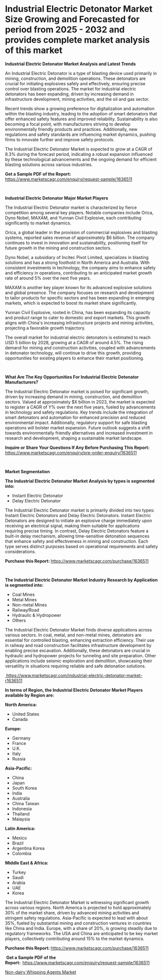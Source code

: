 <p><h1>Industrial Electric Detonator Market Size Growing and Forecasted for period from 2025 - 2032 and provides complete market analysis of this market</h1></p><p><strong>Industrial Electric Detonator Market Analysis and Latest Trends</strong></p>
<p><p>An Industrial Electric Detonator is a type of blasting device used primarily in mining, construction, and demolition operations. These detonators are crucial for initiating explosives safely and effectively, ensuring precise control over blasting operations. The market for industrial electric detonators has been expanding, driven by increasing demand in infrastructure development, mining activities, and the oil and gas sector.</p><p>Recent trends show a growing preference for digitalization and automation within the blasting industry, leading to the adoption of smart detonators that offer enhanced safety features and improved reliability. Sustainability is also becoming a focal point, with manufacturers striving to develop environmentally friendly products and practices. Additionally, new regulations and safety standards are influencing market dynamics, pushing firms to innovate further and improve safety protocols. </p><p>The Industrial Electric Detonator Market is expected to grow at a CAGR of 8.3% during the forecast period, indicating a robust expansion influenced by these technological advancements and the ongoing demand for efficient blasting solutions across various industries.</p></p>
<p><strong>Get a Sample PDF of the Report:&nbsp;</strong> <a href="https://www.marketscagr.com/enquiry/request-sample/1636511?utm_campaign=3436&utm_medium=2&utm_source=Github&utm_content=ia&utm_term=23032025&utm_id=industrial-electric-detonator">https://www.marketscagr.com/enquiry/request-sample/1636511</a></p>
<p>&nbsp;</p>
<p><strong>Industrial Electric Detonator Major Market Players</strong></p>
<p><p>The Industrial Electric Detonator market is characterized by fierce competition among several key players. Notable companies include Orica, Dyno Nobel, MAXAM, and Yunnan Civil Explosive, each contributing significantly to market dynamics.</p><p>Orica, a global leader in the provision of commercial explosives and blasting systems, reported sales revenue of approximately $6 billion. The company continues to invest in innovation and sustainability, positioning itself for future growth in the mining and construction sectors.</p><p>Dyno Nobel, a subsidiary of Incitec Pivot Limited, specializes in blasting solutions and has a strong foothold in North America and Australia. With consistent investments in technology, the company aims to enhance safety and efficiency in operations, contributing to an anticipated market growth rate of around 5% over the next five years.</p><p>MAXAM is another key player known for its advanced explosive solutions and global presence. The company focuses on research and development to tailor products for specific sectors and has been expanding in emerging markets, which is expected to boost its market share significantly.</p><p>Yunnan Civil Explosive, rooted in China, has been expanding its capacity and product range to cater to domestic and export markets. This growth aligns with China's increasing infrastructure projects and mining activities, projecting a favorable growth trajectory.</p><p>The overall market for industrial electric detonators is estimated to reach USD 5 billion by 2028, growing at a CAGR of around 4.5%. The rising demand for mining and construction activities, coupled with advancements in detonator technology, will continue to drive this growth, providing opportunities for existing players to enhance their market positioning.</p></p>
<p>&nbsp;</p>
<p><strong>What Are The Key Opportunities For Industrial Electric Detonator Manufacturers?</strong></p>
<p><p>The Industrial Electric Detonator market is poised for significant growth, driven by increasing demand in mining, construction, and demolition sectors. Valued at approximately $X billion in 2023, the market is expected to register a CAGR of Y% over the next five years, fueled by advancements in technology and safety regulations. Key trends include the integration of smart detonators and automation for enhanced precision and reduced environmental impact. Additionally, regulatory support for safe blasting operations will bolster market expansion. Future outlook suggests a shift towards environmentally friendly alternatives and increased investment in research and development, shaping a sustainable market landscape.</p></p>
<p><strong>Inquire or Share Your Questions If Any Before Purchasing This Report:</strong> <a href="https://www.marketscagr.com/enquiry/pre-order-enquiry/1636511?utm_campaign=3436&utm_medium=2&utm_source=Github&utm_content=ia&utm_term=23032025&utm_id=industrial-electric-detonator">https://www.marketscagr.com/enquiry/pre-order-enquiry/1636511</a></p>
<p>&nbsp;</p>
<p><strong>Market Segmentation</strong></p>
<p><strong>The Industrial Electric Detonator Market Analysis by types is segmented into:</strong></p>
<p><ul><li>Instant Electric Detonator</li><li>Delay Electric Detonator</li></ul></p>
<p><p>The Industrial Electric Detonator market is primarily divided into two types: Instant Electric Detonators and Delay Electric Detonators. Instant Electric Detonators are designed to initiate an explosive charge immediately upon receiving an electrical signal, making them suitable for applications requiring precise timing. In contrast, Delay Electric Detonators feature a built-in delay mechanism, allowing time-sensitive detonation sequences that enhance safety and effectiveness in mining and construction. Each type serves distinct purposes based on operational requirements and safety considerations.</p></p>
<p><strong>Purchase this Report:&nbsp;</strong><a href="https://www.marketscagr.com/purchase/1636511?utm_campaign=3436&utm_medium=2&utm_source=Github&utm_content=ia&utm_term=23032025&utm_id=industrial-electric-detonator">https://www.marketscagr.com/purchase/1636511</a></p>
<p>&nbsp;</p>
<p><strong>The Industrial Electric Detonator Market Industry Research by Application is segmented into:</strong></p>
<p><ul><li>Coal Mines</li><li>Metal Mines</li><li>Non-metal Mines</li><li>Railway/Road</li><li>Hydraulic & Hydropower</li><li>Others</li></ul></p>
<p><p>The Industrial Electric Detonator Market finds diverse applications across various sectors. In coal, metal, and non-metal mines, detonators are essential for controlled blasting, enhancing extraction efficiency. Their use in railway and road construction facilitates infrastructure development by enabling precise excavation. Additionally, these detonators are crucial in hydraulic and hydropower projects for tunneling and site preparation. Other applications include seismic exploration and demolition, showcasing their versatility in situations requiring reliable and safe detonation solutions.</p></p>
<p><a href="https://www.marketscagr.com/industrial-electric-detonator-market-r1636511?utm_campaign=3436&utm_medium=2&utm_source=Github&utm_content=ia&utm_term=23032025&utm_id=industrial-electric-detonator">&nbsp;https://www.marketscagr.com/industrial-electric-detonator-market-r1636511</a></p>
<p><strong>In terms of Region, the Industrial Electric Detonator Market Players available by Region are:</strong></p>
<p>
    <p> <strong> North America: </strong>
        <ul>
            <li>United States</li>
            <li>Canada</li>
        </ul>
        </p> 
    <p> <strong> Europe: </strong>
        <ul>
            <li>Germany</li>
            <li>France</li>
            <li>U.K.</li>
            <li>Italy</li>
            <li>Russia</li>
        </ul>
        </p> 
    <p> <strong> Asia-Pacific: </strong>
        <ul>
            <li>China</li>
            <li>Japan</li>
            <li>South Korea</li>
            <li>India</li>
            <li>Australia</li>
            <li>China Taiwan</li>
            <li>Indonesia</li>
            <li>Thailand</li>
            <li>Malaysia</li>
        </ul>
        </p> 
    <p> <strong> Latin America: </strong>
        <ul>
            <li>Mexico</li>
            <li>Brazil</li>
            <li>Argentina Korea</li>
            <li>Colombia</li>
        </ul>
        </p> 
    <p> <strong> Middle East & Africa: </strong>
        <ul>
            <li>Turkey</li>
            <li>Saudi</li>
            <li>Arabia</li>
            <li>UAE</li>
            <li>Korea</li>
        </ul>
    </p>
    </p>
<p><p>The Industrial Electric Detonator Market is witnessing significant growth across various regions. North America is projected to hold approximately 30% of the market share, driven by advanced mining activities and stringent safety regulations. Asia-Pacific is expected to lead with about 35%, fueled by substantial mining and construction ventures in countries like China and India. Europe, with a share of 20%, is growing steadily due to regulatory frameworks. The USA and China are anticipated to be key market players, collectively contributing around 15% to the market dynamics.</p></p>
<p><strong>Purchase this Report: </strong><a href="https://www.marketscagr.com/purchase/1636511?utm_campaign=3436&utm_medium=2&utm_source=Github&utm_content=ia&utm_term=23032025&utm_id=industrial-electric-detonator">https://www.marketscagr.com/purchase/1636511</a></p>
<p>&nbsp;<strong>Get a Sample PDF of the Report:&nbsp;&nbsp;</strong><a href="https://www.marketscagr.com/enquiry/request-sample/1636511?utm_campaign=3436&utm_medium=2&utm_source=Github&utm_content=ia&utm_term=23032025&utm_id=industrial-electric-detonator">https://www.marketscagr.com/enquiry/request-sample/1636511</a></p>
<p><strong></strong></p>
<p><p><a href="https://github.com/sutrejaron/Market-Research-Report-List-1/blob/main/non-dairy-whipping-agents-market.md?utm_campaign=3436&utm_medium=2&utm_source=Github&utm_content=ia&utm_term=23032025&utm_id=industrial-electric-detonator">Non-dairy Whipping Agents Market</a></p></p>